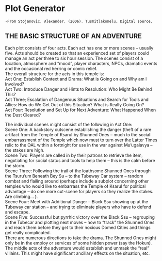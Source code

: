 # Plot Generator

```
-From Stojanovic, Alexander. (2006). Tusmitlakomelu. Digital source. 
```

## THE BASIC STRUCTURE OF AN ADVENTURE

Each plot consists of four acts. Each act has one or more scenes – usually five. Acts should be created so that an experienced set of players could manage an act per three to six hour session. The scenes consist of a location, atmosphere and “mood”, player characters, NPCs, dramatic events and the occasional red herring or comic relief.  
The overall structure for the acts in this temple is:  
Act One: Establish Context and Drama: What is Going on and Why am I Involved?  
Act Two: Introduce Danger and Hints to Resolution: Who Might Be Behind This?  
Act Three; Escalation of Dangerous Situations and Search for Tools and Allies: How do We Get Out of this Situation? What is Really Going On?  
Act Four: Resolution and Set Up for Next Adventure: What Happened When the Dust Cleared?

The individual scenes might consist of the following in Act One:  
Scene One: A backstory cutscene establishing the danger (theft of a rare artifact from the Temple of Ksarul by Shunned Ones – much to the social embarrassment of the Temple which now must to turn over the Latter Times relic to the OAL within a fortnight for use in the war against Mu’ugalavya – the stakes are high.  
Scene Two: Players are called in by their patrons to retrieve the item, negotiating for social status and tools to help them – this is the calm before the storm.  
Scene Three: Following the trail of the loathsome Shunned Ones through the Tsuru’um Beneath Bey Su – to the Tubeway Car system – random combat and flailing around (perhaps include a subplot concerning other temples who would like to embarrass the Temple of Ksarul for political advantage – do one more cut-scene for players so they realize the stakes. Are climbing… ).  
Scene Four: Meet with Additional Danger – Black Ssu showing up at the Tubeway car station – and trying to eliminate players who have to defend and escape.  
Scene Five: Successful but pyrrhic victory over the Black Ssu – regrouping in the Tubecar and plotting next moves – how to “track” the Shunned Ones and reach them before they get to their noxious Domed Cities and things get really complicated.  
There are numerous directions to take the drama. The Shunned Ones might only be in the employ or services of some hidden power (say the Hokun). The middle acts of the adventure would establish and unmask the “real” villains. This might have significant ancillary effects on the situation, etc.